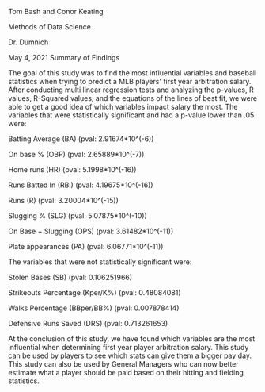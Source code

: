 Tom Bash and Conor Keating

Methods of Data Science

Dr. Dumnich

May 4, 2021
 Summary of Findings

The goal of this study was to find the most influential variables and baseball statistics when trying to predict a MLB players' first year arbitration salary. After conducting multi linear regression tests and analyzing the p-values, R values, R-Squared values, and the equations of the lines of best fit, we were able to get a good idea of which variables impact salary the most. The variables that were statistically significant and had a p-value lower than .05 were:

Batting Average (BA) (pval: 2.91674*10^(-6))

On base % (OBP) (pval: 2.65889*10^(-7))

Home runs (HR) (pval: 5.1998*10^(-16))

Runs Batted In (RBI) (pval: 4.19675*10^(-16))

Runs (R) (pval: 3.20004*10^(-15))

Slugging % (SLG) (pval: 5.07875*10^(-10))

On Base + Slugging (OPS) (pval: 3.61482*10^(-11))

Plate appearances (PA) (pval: 6.06771*10^(-11))


The variables that were not statistically significant were:

Stolen Bases (SB) (pval: 0.106251966)

Strikeouts Percentage (Kper/K%) (pval: 0.48084081)

Walks Percentage (BBper/BB%) (pval: 0.007878414)

Defensive Runs Saved (DRS) (pval: 0.713261653)


At the conclusion of this study, we have found which variables are the most influential when determining first year player arbitration salary. This study can be used by players to see which stats can give them a bigger pay day. This study can also be used by General Managers who can now better estimate what a player should be paid based on their hitting and fielding statistics.
